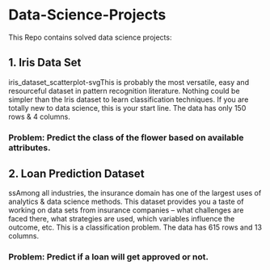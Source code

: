 # Data-Science-Projects
This Repo contains solved data science projects:

## 1. Iris Data Set
iris_dataset_scatterplot-svgThis is probably the most versatile, easy and resourceful dataset in pattern recognition literature. Nothing could be simpler than the Iris dataset to learn classification techniques. If you are totally new to data science, this is your start line. The data has only 150 rows & 4 columns.
### Problem: Predict the class of the flower based on available attributes.

## 2. Loan Prediction Dataset
ssAmong all industries, the insurance domain has one of the largest uses of analytics & data science methods. This dataset provides you a taste of working on data sets from insurance companies – what challenges are faced there, what strategies are used, which variables influence the outcome, etc. This is a classification problem. The data has 615 rows and 13 columns.

### Problem: Predict if a loan will get approved or not.
